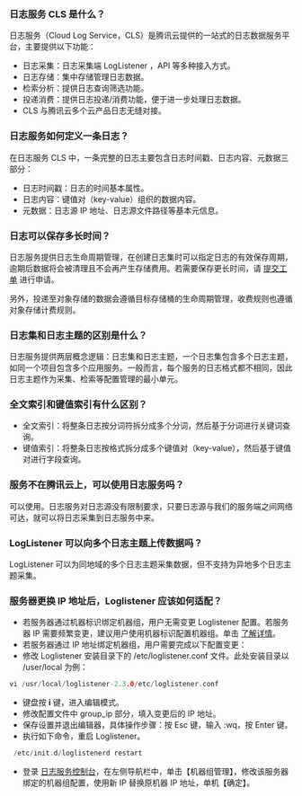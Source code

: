 ### 日志服务 CLS 是什么？

日志服务（Cloud Log Service，CLS）是腾讯云提供的一站式的日志数据服务平台，主要提供以下功能：

- 日志采集：日志采集端 LogListener ，API 等多种接入方式。
- 日志存储：集中存储管理日志数据。
- 检索分析：提供日志查询筛选功能。
- 投递消费：提供日志投递/消费功能，便于进一步处理日志数据。
- CLS 与腾讯云多个云产品日志无缝对接。

### 日志服务如何定义一条日志？

在日志服务 CLS 中，一条完整的日志主要包含日志时间戳、日志内容、元数据三部分：
- 日志时间戳：日志的时间基本属性。
- 日志内容：键值对（key-value）组织的数据内容。
- 元数据：日志源 IP 地址、日志源文件路径等基本元信息。

### 日志可以保存多长时间？

日志服务提供日志生命周期管理，在创建日志集时可以指定日志的有效保存周期，逾期后数据将会被清理且不会再产生存储费用。若需要保存更长时间，请 [提交工单](https://console.cloud.tencent.com/workorder/category) 进行申请。

另外，投递至对象存储的数据会遵循目标存储桶的生命周期管理，收费规则也遵循对象存储计费规则。


### 日志集和日志主题的区别是什么？

日志服务提供两层概念逻辑：日志集和日志主题，一个日志集包含多个日志主题，如同一个项目包含多个应用服务。一般而言，每个服务的日志格式都不相同，因此日志主题作为采集、检索等配置管理的最小单元。


### 全文索引和键值索引有什么区别？

- 全文索引：将整条日志按分词符拆分成多个分词，然后基于分词进行关键词查询。
- 键值索引：将整条日志按格式拆分成多个键值对（key-value），然后基于键值对进行字段查询。


### 服务不在腾讯云上，可以使用日志服务吗？

可以使用。日志服务对日志源没有限制要求，只要日志源与我们的服务端之间网络可达，就可以将日志采集到日志服务中来。


### LogListener 可以向多个日志主题上传数据吗？

LogListener 可以为同地域的多个日志主题采集数据，但不支持为异地多个日志主题采集。

### 服务器更换 IP 地址后，Loglistener 应该如何适配？
- 若服务器通过机器标识绑定机器组，用户无需变更 Loglistener 配置。若服务器 IP 需要频繁变更，建议用户使用机器标识配置机器组。单击 [了解详情](https://cloud.tencent.com/document/product/614/17412#.E9.85.8D.E7.BD.AE.E6.9C.BA.E5.99.A8.E6.A0.87.E8.AF.86.E6.9C.BA.E5.99.A8.E7.BB.84)。
- 若服务器通过 IP 地址绑定机器组，用户需要完成以下配置变更：
- 修改 Loglistener 安装目录下的 /etc/loglistener.conf 文件。此处安装目录以 /user/local 为例：
```go
vi /usr/local/loglistener-2.3.0/etc/loglistener.conf
```
- 键盘按 **i** 键，进入编辑模式。
- 修改配置文件中 group_ip 部分，填入变更后的 IP 地址。
- 保存设置并退出编辑器，具体操作步骤：按 Esc 键，输入 :wq，按 Enter 键。
- 执行如下命令，重启 Loglistener。
```go
 /etc/init.d/loglistenerd restart
```
- 登录 [日志服务控制台](https://console.cloud.tencent.com/cls/overview?region=ap-guangzhou)，在左侧导航栏中，单击【机器组管理】，修改该服务器绑定的机器组配置，使用新 IP 替换原机器 IP 地址，单机【确定】。
